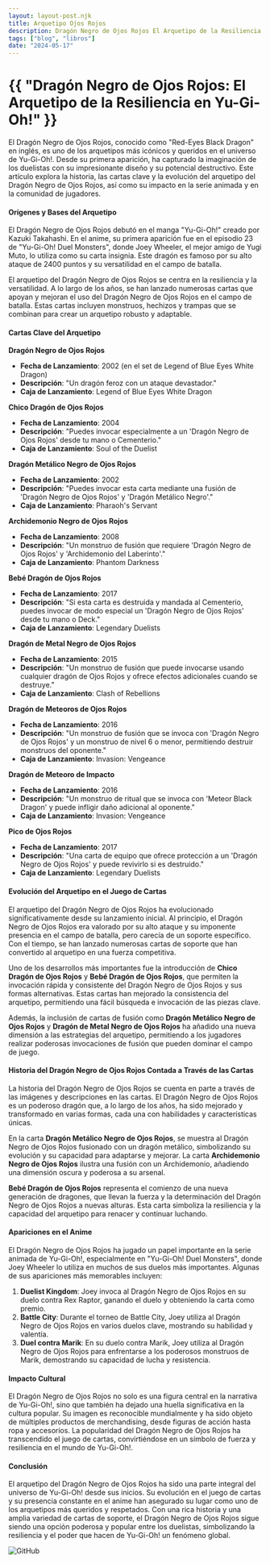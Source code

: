 ```yaml
---
layout: layout-post.njk
title: Arquetipo Ojos Rojos
description: Dragón Negro de Ojos Rojos El Arquetipo de la Resiliencia en Yu-Gi-Oh!
tags: ["blog", "libros"]
date: "2024-05-17"
---
```


# {{ "Dragón Negro de Ojos Rojos: El Arquetipo de la Resiliencia en Yu-Gi-Oh!" }}

El Dragón Negro de Ojos Rojos, conocido como "Red-Eyes Black Dragon" en inglés, es uno de los arquetipos más icónicos y queridos en el universo de Yu-Gi-Oh!. Desde su primera aparición, ha capturado la imaginación de los duelistas con su impresionante diseño y su potencial destructivo. Este artículo explora la historia, las cartas clave y la evolución del arquetipo del Dragón Negro de Ojos Rojos, así como su impacto en la serie animada y en la comunidad de jugadores.

#### Orígenes y Bases del Arquetipo

El Dragón Negro de Ojos Rojos debutó en el manga "Yu-Gi-Oh!" creado por Kazuki Takahashi. En el anime, su primera aparición fue en el episodio 23 de "Yu-Gi-Oh! Duel Monsters", donde Joey Wheeler, el mejor amigo de Yugi Muto, lo utiliza como su carta insignia. Este dragón es famoso por su alto ataque de 2400 puntos y su versatilidad en el campo de batalla.

El arquetipo del Dragón Negro de Ojos Rojos se centra en la resiliencia y la versatilidad. A lo largo de los años, se han lanzado numerosas cartas que apoyan y mejoran el uso del Dragón Negro de Ojos Rojos en el campo de batalla. Estas cartas incluyen monstruos, hechizos y trampas que se combinan para crear un arquetipo robusto y adaptable.

#### Cartas Clave del Arquetipo

**Dragón Negro de Ojos Rojos**
- **Fecha de Lanzamiento**: 2002 (en el set de Legend of Blue Eyes White Dragon)
- **Descripción**: "Un dragón feroz con un ataque devastador."
- **Caja de Lanzamiento**: Legend of Blue Eyes White Dragon

**Chico Dragón de Ojos Rojos**
- **Fecha de Lanzamiento**: 2004
- **Descripción**: "Puedes invocar especialmente a un 'Dragón Negro de Ojos Rojos' desde tu mano o Cementerio."
- **Caja de Lanzamiento**: Soul of the Duelist

**Dragón Metálico Negro de Ojos Rojos**
- **Fecha de Lanzamiento**: 2002
- **Descripción**: "Puedes invocar esta carta mediante una fusión de 'Dragón Negro de Ojos Rojos' y 'Dragón Metálico Negro'."
- **Caja de Lanzamiento**: Pharaoh's Servant

**Archidemonio Negro de Ojos Rojos**
- **Fecha de Lanzamiento**: 2008
- **Descripción**: "Un monstruo de fusión que requiere 'Dragón Negro de Ojos Rojos' y 'Archidemonio del Laberinto'."
- **Caja de Lanzamiento**: Phantom Darkness

**Bebé Dragón de Ojos Rojos**
- **Fecha de Lanzamiento**: 2017
- **Descripción**: "Si esta carta es destruida y mandada al Cementerio, puedes invocar de modo especial un 'Dragón Negro de Ojos Rojos' desde tu mano o Deck."
- **Caja de Lanzamiento**: Legendary Duelists

**Dragón de Metal Negro de Ojos Rojos**
- **Fecha de Lanzamiento**: 2015
- **Descripción**: "Un monstruo de fusión que puede invocarse usando cualquier dragón de Ojos Rojos y ofrece efectos adicionales cuando se destruye."
- **Caja de Lanzamiento**: Clash of Rebellions

**Dragón de Meteoros de Ojos Rojos**
- **Fecha de Lanzamiento**: 2016
- **Descripción**: "Un monstruo de fusión que se invoca con 'Dragón Negro de Ojos Rojos' y un monstruo de nivel 6 o menor, permitiendo destruir monstruos del oponente."
- **Caja de Lanzamiento**: Invasion: Vengeance

**Dragón de Meteoro de Impacto**
- **Fecha de Lanzamiento**: 2016
- **Descripción**: "Un monstruo de ritual que se invoca con 'Meteor Black Dragon' y puede infligir daño adicional al oponente."
- **Caja de Lanzamiento**: Invasion: Vengeance

**Pico de Ojos Rojos**
- **Fecha de Lanzamiento**: 2017
- **Descripción**: "Una carta de equipo que ofrece protección a un 'Dragón Negro de Ojos Rojos' y puede revivirlo si es destruido."
- **Caja de Lanzamiento**: Legendary Duelists

#### Evolución del Arquetipo en el Juego de Cartas

El arquetipo del Dragón Negro de Ojos Rojos ha evolucionado significativamente desde su lanzamiento inicial. Al principio, el Dragón Negro de Ojos Rojos era valorado por su alto ataque y su imponente presencia en el campo de batalla, pero carecía de un soporte específico. Con el tiempo, se han lanzado numerosas cartas de soporte que han convertido al arquetipo en una fuerza competitiva.

Uno de los desarrollos más importantes fue la introducción de **Chico Dragón de Ojos Rojos** y **Bebé Dragón de Ojos Rojos**, que permiten la invocación rápida y consistente del Dragón Negro de Ojos Rojos y sus formas alternativas. Estas cartas han mejorado la consistencia del arquetipo, permitiendo una fácil búsqueda e invocación de las piezas clave.

Además, la inclusión de cartas de fusión como **Dragón Metálico Negro de Ojos Rojos** y **Dragón de Metal Negro de Ojos Rojos** ha añadido una nueva dimensión a las estrategias del arquetipo, permitiendo a los jugadores realizar poderosas invocaciones de fusión que pueden dominar el campo de juego.

#### Historia del Dragón Negro de Ojos Rojos Contada a Través de las Cartas

La historia del Dragón Negro de Ojos Rojos se cuenta en parte a través de las imágenes y descripciones en las cartas. El Dragón Negro de Ojos Rojos es un poderoso dragón que, a lo largo de los años, ha sido mejorado y transformado en varias formas, cada una con habilidades y características únicas.

En la carta **Dragón Metálico Negro de Ojos Rojos**, se muestra al Dragón Negro de Ojos Rojos fusionado con un dragón metálico, simbolizando su evolución y su capacidad para adaptarse y mejorar. La carta **Archidemonio Negro de Ojos Rojos** ilustra una fusión con un Archidemonio, añadiendo una dimensión oscura y poderosa a su arsenal.

**Bebé Dragón de Ojos Rojos** representa el comienzo de una nueva generación de dragones, que llevan la fuerza y la determinación del Dragón Negro de Ojos Rojos a nuevas alturas. Esta carta simboliza la resiliencia y la capacidad del arquetipo para renacer y continuar luchando.

#### Apariciones en el Anime

El Dragón Negro de Ojos Rojos ha jugado un papel importante en la serie animada de Yu-Gi-Oh!, especialmente en "Yu-Gi-Oh! Duel Monsters", donde Joey Wheeler lo utiliza en muchos de sus duelos más importantes. Algunas de sus apariciones más memorables incluyen:

1. **Duelist Kingdom**: Joey invoca al Dragón Negro de Ojos Rojos en su duelo contra Rex Raptor, ganando el duelo y obteniendo la carta como premio.
2. **Battle City**: Durante el torneo de Battle City, Joey utiliza al Dragón Negro de Ojos Rojos en varios duelos clave, mostrando su habilidad y valentía.
3. **Duel contra Marik**: En su duelo contra Marik, Joey utiliza al Dragón Negro de Ojos Rojos para enfrentarse a los poderosos monstruos de Marik, demostrando su capacidad de lucha y resistencia.

#### Impacto Cultural

El Dragón Negro de Ojos Rojos no solo es una figura central en la narrativa de Yu-Gi-Oh!, sino que también ha dejado una huella significativa en la cultura popular. Su imagen es reconocible mundialmente y ha sido objeto de múltiples productos de merchandising, desde figuras de acción hasta ropa y accesorios. La popularidad del Dragón Negro de Ojos Rojos ha transcendido el juego de cartas, convirtiéndose en un símbolo de fuerza y resiliencia en el mundo de Yu-Gi-Oh!.

#### Conclusión

El arquetipo del Dragón Negro de Ojos Rojos ha sido una parte integral del universo de Yu-Gi-Oh! desde sus inicios. Su evolución en el juego de cartas y su presencia constante en el anime han asegurado su lugar como uno de los arquetipos más queridos y respetados. Con una rica historia y una amplia variedad de cartas de soporte, el Dragón Negro de Ojos Rojos sigue siendo una opción poderosa y popular entre los duelistas, simbolizando la resiliencia y el poder que hacen de Yu-Gi-Oh! un fenómeno global.

![GitHub](/img/yugioh_logo.png)
